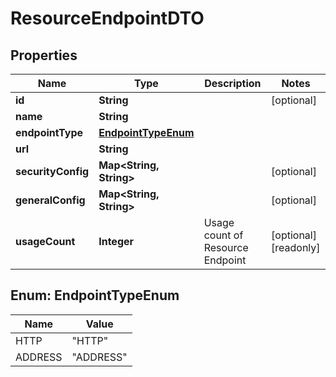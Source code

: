 

# ResourceEndpointDTO

## Properties

Name | Type | Description | Notes
------------ | ------------- | ------------- | -------------
**id** | **String** |  |  [optional]
**name** | **String** |  | 
**endpointType** | [**EndpointTypeEnum**](#EndpointTypeEnum) |  | 
**url** | **String** |  | 
**securityConfig** | **Map&lt;String, String&gt;** |  |  [optional]
**generalConfig** | **Map&lt;String, String&gt;** |  |  [optional]
**usageCount** | **Integer** | Usage count of Resource Endpoint  |  [optional] [readonly]



## Enum: EndpointTypeEnum

Name | Value
---- | -----
HTTP | &quot;HTTP&quot;
ADDRESS | &quot;ADDRESS&quot;



